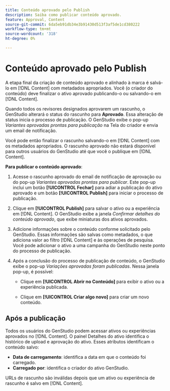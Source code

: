 ```yaml
---
title: Conteúdo aprovado pelo Publish
description: Saiba como publicar conteúdo aprovado.
feature: Approval, Content
source-git-commit: 6da5eb91db34e3b91430d513f3af5de1cd380222
workflow-type: tm+mt
source-wordcount: '318'
ht-degree: 0%

---
```



# Conteúdo aprovado pelo Publish

A etapa final da criação de conteúdo aprovado e alinhado à marca é salvá-lo em [!DNL Content] com metadados apropriados. Você (o criador do conteúdo) deve finalizar o ativo aprovado publicando-o ou salvando-o em [!DNL Content].

Quando todos os revisores designados aprovarem um rascunho, o GenStudio alterará o status do rascunho para **Aprovado**. Essa alteração de status inicia o processo de publicação.  O GenStudio exibe o pop-up _Variantes aprovadas prontas para publicação_ na Tela do criador e envia um email de notificação.

Você pode então finalizar o rascunho salvando-o em [!DNL Content] com os metadados apropriados. O rascunho aprovado não estará disponível para outros usuários do GenStudio até que você o publique em [!DNL Content].

**Para publicar o conteúdo aprovado**:

1. Acesse o rascunho aprovado do email de notificação de aprovação ou do pop-up _Variantes aprovadas prontas para publicar_. Este pop-up inclui um botão **[!UICONTROL Fechar]** para adiar a publicação do ativo aprovado e um botão **[!UICONTROL Publish]** para iniciar o processo de publicação.

1. Clique em **[!UICONTROL Publish]** para salvar o ativo ou a experiência em [!DNL Content]. O GenStudio exibe a janela _Confirmar detalhes do conteúdo aprovado_, que exibe miniaturas dos ativos aprovados.

1. Adicione informações sobre o conteúdo conforme solicitado pelo GenStudio. Essas informações são salvas como metadados, o que adiciona valor ao filtro [!DNL Content] e às operações de pesquisa. Você pode adicionar o ativo a uma campanha do GenStudio neste ponto do processo de publicação.

1. Após a conclusão do processo de publicação de conteúdo, o GenStudio exibe o pop-up _Variações aprovadas foram publicadas_. Nessa janela pop-up, é possível:

   * Clique em **[!UICONTROL Abrir no Conteúdo]** para exibir o ativo ou a experiência publicada.

   * Clique em **[!UICONTROL Criar algo novo]** para criar um novo conteúdo.

## Após a publicação

Todos os usuários do GenStudio podem acessar ativos ou experiências aprovados no [!DNL Content]. O painel Detalhes do ativo identifica o histórico de upload e aprovação do ativo. Esses atributos identificam o conteúdo salvo:

* **Data de carregamento**: identifica a data em que o conteúdo foi carregado.
* **Carregado por**: identifica o criador do ativo GenStudio.

URLs de rascunho são inválidas depois que um ativo ou experiência de rascunho é salvo em [!DNL Content].


